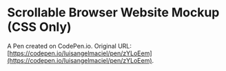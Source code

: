 # Scrollable Browser Website Mockup (CSS Only)

A Pen created on CodePen.io. Original URL: [https://codepen.io/luisangelmaciel/pen/zYLoEem](https://codepen.io/luisangelmaciel/pen/zYLoEem).

